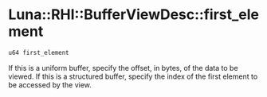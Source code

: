 # Luna::RHI::BufferViewDesc::first_element

```c++
u64 first_element
```

If this is a uniform buffer, specify the offset, in bytes, of the data to be viewed. If this is a structured buffer, specify the index of the first element to be accessed by the view. 

